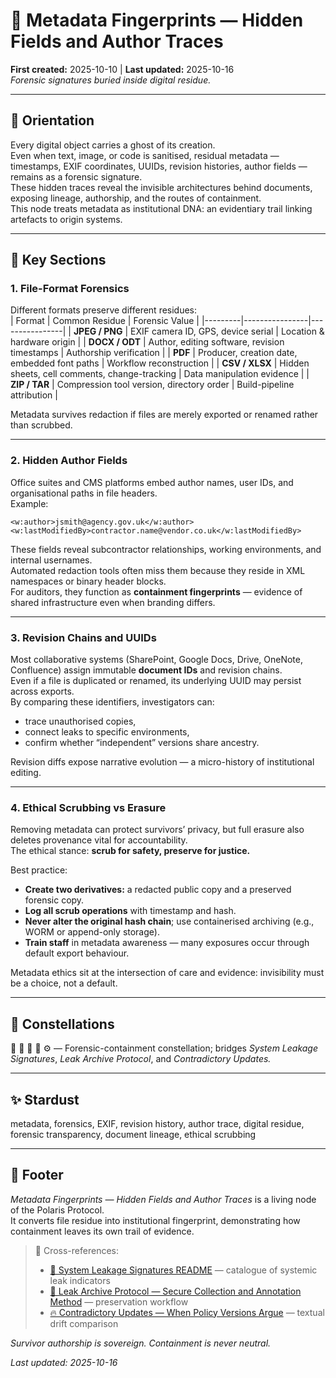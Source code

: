# 🫆 Metadata Fingerprints — Hidden Fields and Author Traces
**First created:** 2025-10-10 | **Last updated:** 2025-10-16  
*Forensic signatures buried inside digital residue.*

---

## 🧭 Orientation  

Every digital object carries a ghost of its creation.  
Even when text, image, or code is sanitised, residual metadata — timestamps, EXIF coordinates, UUIDs, revision histories, author fields — remains as a forensic signature.  
These hidden traces reveal the invisible architectures behind documents, exposing lineage, authorship, and the routes of containment.  
This node treats metadata as institutional DNA: an evidentiary trail linking artefacts to origin systems.

---

## 📑 Key Sections  

### 1. File-Format Forensics  
Different formats preserve different residues:  
| Format | Common Residue | Forensic Value |
|---------|----------------|----------------|
| **JPEG / PNG** | EXIF camera ID, GPS, device serial | Location & hardware origin |
| **DOCX / ODT** | Author, editing software, revision timestamps | Authorship verification |
| **PDF** | Producer, creation date, embedded font paths | Workflow reconstruction |
| **CSV / XLSX** | Hidden sheets, cell comments, change-tracking | Data manipulation evidence |
| **ZIP / TAR** | Compression tool version, directory order | Build-pipeline attribution |

Metadata survives redaction if files are merely exported or renamed rather than scrubbed.

---

### 2. Hidden Author Fields  
Office suites and CMS platforms embed author names, user IDs, and organisational paths in file headers.  
Example:  
```
<w:author>jsmith@agency.gov.uk</w:author>
<w:lastModifiedBy>contractor.name@vendor.co.uk</w:lastModifiedBy>
```
These fields reveal subcontractor relationships, working environments, and internal usernames.  
Automated redaction tools often miss them because they reside in XML namespaces or binary header blocks.  
For auditors, they function as **containment fingerprints** — evidence of shared infrastructure even when branding differs.

---

### 3. Revision Chains and UUIDs  
Most collaborative systems (SharePoint, Google Docs, Drive, OneNote, Confluence) assign immutable **document IDs** and revision chains.  
Even if a file is duplicated or renamed, its underlying UUID may persist across exports.  
By comparing these identifiers, investigators can:  
- trace unauthorised copies,  
- connect leaks to specific environments,  
- confirm whether “independent” versions share ancestry.  

Revision diffs expose narrative evolution — a micro-history of institutional editing.

---

### 4. Ethical Scrubbing vs Erasure  
Removing metadata can protect survivors’ privacy, but full erasure also deletes provenance vital for accountability.  
The ethical stance: **scrub for safety, preserve for justice.**  

Best practice:  
- **Create two derivatives:** a redacted public copy and a preserved forensic copy.  
- **Log all scrub operations** with timestamp and hash.  
- **Never alter the original hash chain**; use containerised archiving (e.g., WORM or append-only storage).  
- **Train staff** in metadata awareness — many exposures occur through default export behaviour.

Metadata ethics sit at the intersection of care and evidence: invisibility must be a choice, not a default.

---

## 🌌 Constellations  

🫆 🧩 🧼 🧿 ⚙️ — Forensic-containment constellation; bridges *System Leakage Signatures*, *Leak Archive Protocol*, and *Contradictory Updates.*

---

## ✨ Stardust  

metadata, forensics, EXIF, revision history, author trace, digital residue, forensic transparency, document lineage, ethical scrubbing  

---

## 🏮 Footer  

*Metadata Fingerprints — Hidden Fields and Author Traces* is a living node of the Polaris Protocol.  
It converts file residue into institutional fingerprint, demonstrating how containment leaves its own trail of evidence.  

> 📡 Cross-references:  
> - [🧼 System Leakage Signatures README](./README.md) — catalogue of systemic leak indicators  
> - [🧾 Leak Archive Protocol — Secure Collection and Annotation Method](./🧾_leak_archive_protocol_secure_collection_and_annotation_method.md) — preservation workflow  
> - [🔥 Contradictory Updates — When Policy Versions Argue](../Disruption_Kit/Big_Picture_Protocols/🔥_contradictory_updates_when_policy_versions_argue.md) — textual drift comparison  

*Survivor authorship is sovereign. Containment is never neutral.*  

_Last updated: 2025-10-16_
